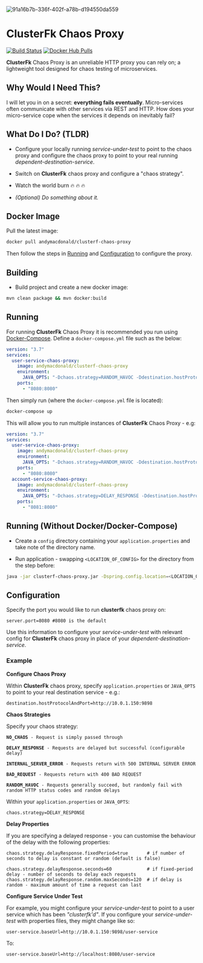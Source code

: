 <img src="https://i.ibb.co/NsSNRv3/Webp-net-resizeimage-1.png" alt="91a16b7b-336f-402f-a78b-d194550da559" border="0"></a><br />
# ClusterFk Chaos Proxy

[![Build Status](https://travis-ci.org/clusterfk/chaos-proxy.svg?branch=master)](https://travis-ci.org/clusterfk/chaos-proxy) [![Docker Hub Pulls](https://img.shields.io/docker/pulls/andymacdonald/clusterf-chaos-proxy.svg)](https://hub.docker.com/r/andymacdonald/clusterf-chaos-proxy)

**ClusterFk** Chaos Proxy is an unreliable HTTP proxy you can rely on; a lightweight tool designed for chaos testing of microservices. 

## Why Would I Need This?

I will let you in on a secret: **everything fails eventually**. Micro-services often communicate with other services via REST and HTTP. 
How does your micro-service cope when the services it depends on inevitably fail?

## What Do I Do? (TLDR)

* Configure your locally running _service-under-test_ to point to the chaos proxy and configure the chaos proxy to point to your real running _dependent-destination-service_. 

* Switch on **ClusterFk** chaos proxy and configure a "chaos strategy".

* Watch the world burn :fire: :fire: :fire:

* _(Optional) Do something about it._


## Docker Image ##

Pull the latest image:

```sh
docker pull andymacdonald/clusterf-chaos-proxy
```

Then follow the steps in [Running](https://github.com/clusterfk/chaos-proxy#running) and [Configuration](https://github.com/clusterfk/chaos-proxy#configuration) to configure the proxy.

## Building ##

* Build project and create a new docker image:
```sh
mvn clean package && mvn docker:build
```

## Running ##

For running **ClusterFk** Chaos Proxy it is recommended you run using [Docker-Compose](https://docs.docker.com/compose/). Define a `docker-compose.yml` file such as the below:
```yaml
version: "3.7"
services:
  user-service-chaos-proxy:
    image: andymacdonald/clusterf-chaos-proxy
    environment:
      JAVA_OPTS: "-Dchaos.strategy=RANDOM_HAVOC -Ddestination.hostProtocolAndPort=http://localhost:8098"
    ports:
      - "8080:8080"
```

Then simply run (where the `docker-compose.yml` file is located):

```sh
docker-compose up
```

This will allow you to run multiple instances of **ClusterFk** Chaos Proxy - e.g:
```yaml
version: "3.7"
services:
  user-service-chaos-proxy:
    image: andymacdonald/clusterf-chaos-proxy
    environment:
      JAVA_OPTS: "-Dchaos.strategy=RANDOM_HAVOC -Ddestination.hostProtocolAndPort=http://10.0.0.231:8098"
    ports:
      - "8080:8080"
  account-service-chaos-proxy:
    image: andymacdonald/clusterf-chaos-proxy
    environment:
      JAVA_OPTS: "-Dchaos.strategy=DELAY_RESPONSE -Ddestination.hostProtocolAndPort=http://10.0.1.150:8918"
    ports:
      - "8081:8080"
```

## Running (Without Docker/Docker-Compose) ##

* Create a `config` directory containing your `application.properties` and take note of the directory name.

* Run application - swapping `<LOCATION_OF_CONFIG>` for the directory from the step before:
```sh
java -jar clusterf-chaos-proxy.jar -Dspring.config.location=<LOCATION_OF_CONFIG>/config/application.properties
```

## Configuration ##

Specify the port you would like to run **clusterfk** chaos proxy on:

```properties
server.port=8080 #8080 is the default
```

Use this information to configure your _service-under-test_ with relevant config for **ClusterFk** chaos proxy in place of your _dependent-destination-service_.

### Example ###

**Configure Chaos Proxy**

Within **ClusterFk** chaos proxy, specify `application.properties` or `JAVA_OPTS` to point to your real destination service - e.g.:

```properties
destination.hostProtocolAndPort=http://10.0.1.150:9898
```

**Chaos Strategies**

Specify your chaos strategy:

<pre><code><b>NO_CHAOS</b> - Request is simply passed through

<b>DELAY_RESPONSE</b> - Requests are delayed but successful (configurable delay)

<b>INTERNAL_SERVER_ERROR</b> - Requests return with 500 INTERNAL SERVER ERROR

<b>BAD_REQUEST</b> - Requests return with 400 BAD REQUEST

<b>RANDOM_HAVOC</b> - Requests generally succeed, but randomly fail with random HTTP status codes and random delays
</code></pre>

Within your `application.properties` or `JAVA_OPTS`:

```properties
chaos.strategy=DELAY_RESPONSE
```
**Delay Properties**

If you are specifying a delayed response - you can customise the behaviour of the delay with the following properties:

```properties
chaos.strategy.delayResponse.fixedPeriod=true       # if number of seconds to delay is constant or random (default is false)

chaos.strategy.delayResponse.seconds=60             # if fixed-period delay - number of seconds to delay each requests
chaos.strategy.delayResponse.random.maxSeconds=120  # if delay is random - maximum amount of time a request can last
```

**Configure Service Under Test**

For example, you might configure your _service-under-test_ to point to a user service which has been _"clusterfk'd"_.
If you configure your _service-under-test_ with properties files, they might change like so:

```properties
user-service.baseUrl=http://10.0.1.150:9898/user-service
```
To:
```properties
user-service.baseUrl=http://localhost:8080/user-service
```
